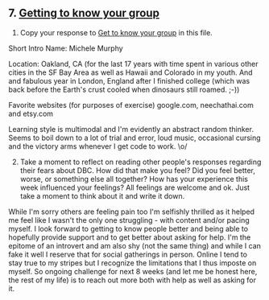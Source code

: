 ## 7. [Getting to know your group](7_get_to_know_your_group/readme.md)

1. Copy your response to <a href="https://github.com/Devbootcamp/phase_0_unit_1/tree/master/week_1/6_Get_to_know_your_group" target="_blank"> Get to know your group</a> in this file.


Short Intro
Name: Michele Murphy

Location: Oakland, CA (for the last 17 years with time spent in various other cities in the SF Bay Area as well as Hawaii and Colorado in my youth. And and fabulous year in London, England after I finished college (which was back before the Earth's crust cooled when dinosaurs still roamed. ;-))

Favorite websites (for purposes of exercise) google.com, neechathai.com and etsy.com

Learning style is multimodal and I'm evidently an abstract random thinker. Seems to boil down to a lot of trial and error, loud music, occasional cursing and the victory arms whenever I get code to work. \o/



2. Take a moment to reflect on reading other people's responses regarding their fears about DBC. How did that make you feel? Did you feel better, worse, or something else all together? How has your experience this week influenced your feelings? All feelings are welcome and ok. Just take a moment to think about it and write it down. 


While I'm sorry others are feeling pain too I'm selfishly thrilled as it helped me feel like I wasn't the only one struggling - with content and/or pacing myself. I look forward to getting to know people better and being able to hopefully provide support and to get better about asking for help. I'm the epitome of an introvert and am also shy (not the same thing) and while I can fake it well I reserve that for social gatherings in person. Online I tend to stay true to my stripes but I recognize the limitations that I thus imposte on myself. So ongoing challenge for next 8 weeks (and let me be honest here, the rest of my life) is to reach out more both with help as well as asking for it.
